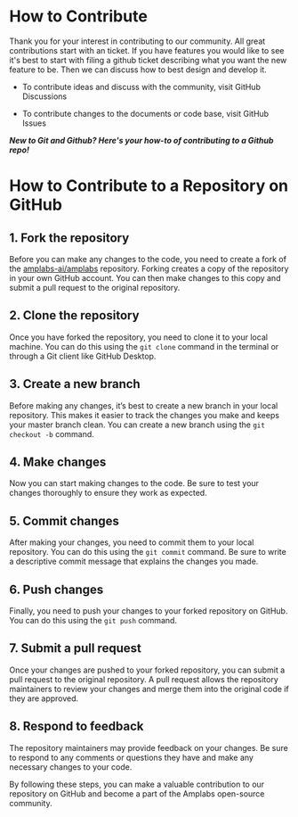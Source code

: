 # How to Contribute

Thank you for your interest in contributing to our community. All great contributions start with an ticket. If you have features you would like to see it's best to start with filing a github ticket describing what you want the new feature to be. Then we can discuss how to best design and develop it.

* To contribute ideas and discuss with the community, visit GitHub Discussions

* To contribute changes to the documents or code base, visit GitHub Issues





<strong>*New to Git and Github? Here's your how-to of contributing to a Github repo!*</strong>

# How to Contribute to a Repository on GitHub



## 1. Fork the repository
Before you can make any changes to the code, you need to create a fork of the [amplabs-ai/amplabs](https://github.com/amplabs-ai/amplabs) repository. Forking creates a copy of the repository in your own GitHub account. You can then make changes to this copy and submit a pull request to the original repository.

## 2. Clone the repository
Once you have forked the repository, you need to clone it to your local machine. You can do this using the `git clone` command in the terminal or through a Git client like GitHub Desktop.

## 3. Create a new branch
Before making any changes, it’s best to create a new branch in your local repository. This makes it easier to track the changes you make and keeps your master branch clean. You can create a new branch using the `git checkout -b` command.

## 4. Make changes
Now you can start making changes to the code. Be sure to test your changes thoroughly to ensure they work as expected.

## 5. Commit changes
After making your changes, you need to commit them to your local repository. You can do this using the `git commit` command. Be sure to write a descriptive commit message that explains the changes you made.

## 6. Push changes
Finally, you need to push your changes to your forked repository on GitHub. You can do this using the `git push` command.

## 7. Submit a pull request
Once your changes are pushed to your forked repository, you can submit a pull request to the original repository. A pull request allows the repository maintainers to review your changes and merge them into the original code if they are approved.

## 8. Respond to feedback
The repository maintainers may provide feedback on your changes. Be sure to respond to any comments or questions they have and make any necessary changes to your code.

By following these steps, you can make a valuable contribution to our repository on GitHub and become a part of the Amplabs open-source community.

